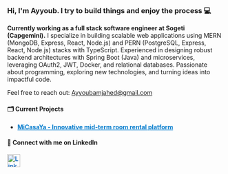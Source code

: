 <h3>Hi, I'm Ayyoub. I try to build things and enjoy the process 💻</h3>

<p><strong>Currently working as a full stack software engineer at Sogeti (Capgemini).</strong>  
I specialize in building scalable web applications using MERN (MongoDB, Express, React, Node.js) and PERN (PostgreSQL, Express, React, Node.js) stacks with TypeScript.  
Experienced in designing robust backend architectures with Spring Boot (Java) and microservices, leveraging OAuth2, JWT, Docker, and relational databases.  
Passionate about programming, exploring new technologies, and turning ideas into impactful code.</p>

<p>Feel free to reach out: <a href="mailto:Ayyoubamjahed@gmail.com">Ayyoubamjahed@gmail.com</a></p>

<section>
  <h4>🗂️ Current Projects</h4>
  <ul>
    <li><a href="https://micasaya.es" target="_blank" rel="noopener noreferrer" style="font-weight:bold; color:#007acc;">MiCasaYa - Innovative mid-term room rental platform</a></li>
  </ul>
</section>

<section>
  <h4>🔗 Connect with me on LinkedIn</h4>
  <a href="https://linkedin.com/in/ayyoub-amjahed-abed" target="_blank" rel="noopener noreferrer" style="display:inline-flex; align-items:center; gap:8px; text-decoration:none; color:#0A66C2; font-weight:600;">
    <img src="https://raw.githubusercontent.com/rahuldkjain/github-profile-readme-generator/master/src/images/icons/Social/linked-in-alt.svg" alt="LinkedIn" height="30" width="30" />
  </a>
</section>

